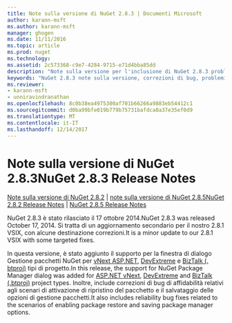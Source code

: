 ```yaml
---
title: Note sulla versione di NuGet 2.8.3 | Documenti Microsoft
author: karann-msft
ms.author: karann-msft
manager: ghogen
ms.date: 11/11/2016
ms.topic: article
ms.prod: nuget
ms.technology: 
ms.assetid: 2c573368-c9e7-4284-9715-e71d4bba85dd
description: "Note sulla versione per l'inclusione di NuGet 2.8.3 problemi noti, correzioni di bug, le funzionalità aggiunte e dcr."
keywords: "NuGet 2.8.3 note sulla versione, correzioni di bug, problemi noti, aggiunta di funzionalità, eseguire"
ms.reviewer:
- karann-msft
- unniravindranathan
ms.openlocfilehash: 8c0b38ea4975300af701b66266a9883eb54412c1
ms.sourcegitcommit: d0ba99bfe019b779b75731bafdca8a37e35ef0d9
ms.translationtype: MT
ms.contentlocale: it-IT
ms.lasthandoff: 12/14/2017
---
```

# <a name="nuget-283-release-notes"></a><span data-ttu-id="1314e-104">Note sulla versione di NuGet 2.8.3</span><span class="sxs-lookup"><span data-stu-id="1314e-104">NuGet 2.8.3 Release Notes</span></span>

<span data-ttu-id="1314e-105">[Note sulla versione di NuGet 2.8.2](../release-notes/nuget-2.8.2.md) | [note sulla versione di NuGet 2.8.5](../release-notes/nuget-2.8.5.md)</span><span class="sxs-lookup"><span data-stu-id="1314e-105">[NuGet 2.8.2 Release Notes](../release-notes/nuget-2.8.2.md) | [NuGet 2.8.5 Release Notes](../release-notes/nuget-2.8.5.md)</span></span>

<span data-ttu-id="1314e-106">NuGet 2.8.3 è stato rilasciato il 17 ottobre 2014.</span><span class="sxs-lookup"><span data-stu-id="1314e-106">NuGet 2.8.3 was released October 17, 2014.</span></span> <span data-ttu-id="1314e-107">Si tratta di un aggiornamento secondario per il nostro 2.8.1 VSIX, con alcune destinazione correzioni.</span><span class="sxs-lookup"><span data-stu-id="1314e-107">It is a minor update to our 2.8.1 VSIX with some targeted fixes.</span></span>

<span data-ttu-id="1314e-108">In questa versione, è stato aggiunto il supporto per la finestra di dialogo Gestione pacchetti NuGet per [vNext ASP.NET](http://www.asp.net/vnext), [DevExtreme](http://js.devexpress.com/) e [BizTalk (. btproj)](http://msdn.microsoft.com/library/aa577497.aspx) tipi di progetto.</span><span class="sxs-lookup"><span data-stu-id="1314e-108">In this release, the support for NuGet Package Manager dialog was added for [ASP.NET vNext](http://www.asp.net/vnext), [DevExtreme](http://js.devexpress.com/) and [BizTalk (.btproj)](http://msdn.microsoft.com/library/aa577497.aspx) project types.</span></span> <span data-ttu-id="1314e-109">Inoltre, include correzioni di bug di affidabilità relativi agli scenari di attivazione di ripristino del pacchetto e il salvataggio delle opzioni di gestione pacchetti.</span><span class="sxs-lookup"><span data-stu-id="1314e-109">It also includes reliability bug fixes related to the scenarios of enabling package restore and saving package manager options.</span></span>
